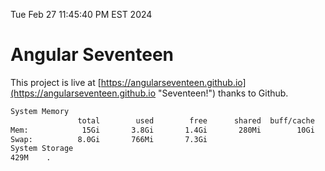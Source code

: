 Tue Feb 27 11:45:40 PM EST 2024

# Angular Seventeen


This project is live at [https://angularseventeen.github.io](https://angularseventeen.github.io "Seventeen!") thanks to Github.

```bash
System Memory
               total        used        free      shared  buff/cache   available
Mem:            15Gi       3.8Gi       1.4Gi       280Mi        10Gi        11Gi
Swap:          8.0Gi       766Mi       7.3Gi
System Storage
429M	.
```

